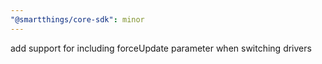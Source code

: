 ```yaml
---
"@smartthings/core-sdk": minor
---
```


add support for including forceUpdate parameter when switching drivers
